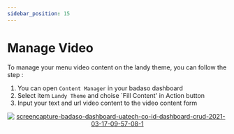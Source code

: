 ```yaml
---
sidebar_position: 15
---
```


# Manage Video

To manage your menu video content on the landy theme, you can follow the step :
1. You can open `Content Manager` in your badaso dashboard
2. Select item `Landy Theme` and choise `Fill Content' in Action button
3. Input your text and url video content to the video content form
<p align="center">
  <a href="https://badaso-docs.uatech.co.id/">
    <img src="http://localhost:3000/img/video-content.png" alt="screencapture-badaso-dashboard-uatech-co-id-dashboard-crud-2021-03-17-09-57-08-1" />
  </a>
</p>
